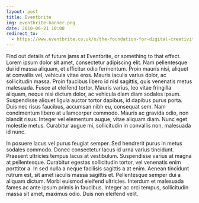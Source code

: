 ```yaml
---
layout: post
title: Eventbrite
img: eventbrite-banner.png
date: 2010-06-21 10:00
redirect_to:
  - https://www.eventbrite.co.uk/o/the-foundation-for-digital-creativity-19981872804
---
```


Find out details of future jams at Eventbrite, or something to that effect. Lorem ipsum dolor sit amet, consectetur adipiscing elit. Nam pellentesque dui id massa aliquam, et efficitur odio fermentum. Proin mauris nisi, aliquet at convallis vel, vehicula vitae eros. Mauris iaculis varius dolor, ac sollicitudin massa. Proin faucibus libero id nisl sagittis, quis venenatis metus malesuada. Fusce at eleifend tortor. Mauris varius, leo vitae fringilla aliquam, neque nisi dictum dolor, ac vehicula diam diam sodales ipsum. Suspendisse aliquet ligula auctor tortor dapibus, id dapibus purus porta. Duis nec risus faucibus, accumsan nibh eu, consequat sem. Nam condimentum libero at ullamcorper commodo. Mauris ac gravida odio, non blandit risus. Integer vel elementum augue, vitae aliquam diam. Nunc eget molestie metus. Curabitur augue mi, sollicitudin in convallis non, malesuada id nunc.

In posuere lacus vel purus feugiat semper. Sed hendrerit purus in metus sodales commodo. Donec consectetur lacus id urna varius tincidunt. Praesent ultricies tempus lacus at vestibulum. Suspendisse varius at magna at pellentesque. Curabitur egestas sollicitudin tortor, vel venenatis enim porttitor a. In sed nulla a neque facilisis sagittis a at enim. Aenean tincidunt rutrum est, sit amet iaculis massa sagittis et. Pellentesque semper dui a aliquam dictum. Morbi euismod eleifend ultricies. Interdum et malesuada fames ac ante ipsum primis in faucibus. Integer ac orci tempus, sollicitudin massa sit amet, maximus odio. Duis non eleifend velit.
